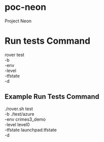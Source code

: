 # poc-neon
Project Neon

# Run tests Command
rover test \
      -b <path to tests folder> \
      -env <environment name> \
      -level <level> \
      -tfstate <name of deployed state file> \
      -d

## Example Run Tests Command
./rover.sh test \
      -b ./test/azure \
      -env crimes3_demo \
      -level level0 \
      -tfstate launchpad.tfstate \
      -d